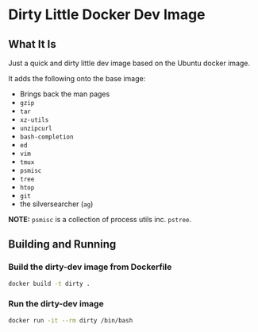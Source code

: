 # Dirty Little Docker Dev Image

## What It Is

Just a quick and dirty little dev image based on the Ubuntu docker image.

It adds the following onto the base image:

   * Brings back the man pages
   * `gzip`
   * `tar`
   * `xz-utils`
   * `unzipcurl`
   * `bash-completion`
   * `ed`
   * `vim`
   * `tmux`
   * `psmisc`
   * `tree`
   * `htop`
   * `git`
   * the silversearcher (`ag`)

__NOTE:__ `psmisc` is a collection of process utils inc. `pstree`.


## Building and Running

### Build the dirty-dev image from Dockerfile

```sh
docker build -t dirty .
```

### Run the dirty-dev image

```sh
docker run -it --rm dirty /bin/bash
```
